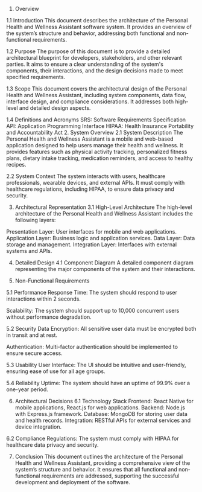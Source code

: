 1. Overview
   
1.1 Introduction
This document describes the architecture of the Personal Health and Wellness Assistant software system. It provides an overview of the system’s structure and behavior, addressing both functional and non-functional requirements.

1.2 Purpose
The purpose of this document is to provide a detailed architectural blueprint for developers, stakeholders, and other relevant parties. It aims to ensure a clear understanding of the system's components, their interactions, and the design decisions made to meet specified requirements.

1.3 Scope
This document covers the architectural design of the Personal Health and Wellness Assistant, including system components, data flow, interface design, and compliance considerations. It addresses both high-level and detailed design aspects.

1.4 Definitions and Acronyms
SRS: Software Requirements Specification
API: Application Programming Interface
HIPAA: Health Insurance Portability and Accountability Act
2. System Overview
2.1 System Description
The Personal Health and Wellness Assistant is a mobile and web-based application designed to help users manage their health and wellness. It provides features such as physical activity tracking, personalized fitness plans, dietary intake tracking, medication reminders, and access to healthy recipes.

2.2 System Context
The system interacts with users, healthcare professionals, wearable devices, and external APIs. It must comply with healthcare regulations, including HIPAA, to ensure data privacy and security.

3. Architectural Representation
3.1 High-Level Architecture
The high-level architecture of the Personal Health and Wellness Assistant includes the following layers:

Presentation Layer: User interfaces for mobile and web applications.
Application Layer: Business logic and application services.
Data Layer: Data storage and management.
Integration Layer: Interfaces with external systems and APIs.

4. Detailed Design
4.1 Component Diagram
A detailed component diagram representing the major components of the system and their interactions.

5. Non-Functional Requirements

5.1 Performance
Response Time: The system should respond to user interactions within 2 seconds.

Scalability: The system should support up to 10,000 concurrent users without performance degradation.

5.2 Security
Data Encryption: All sensitive user data must be encrypted both in transit and at rest.

Authentication: Multi-factor authentication should be implemented to ensure secure access.

5.3 Usability
User Interface: The UI should be intuitive and user-friendly, ensuring ease of use for all age groups.

5.4 Reliability
Uptime: The system should have an uptime of 99.9% over a one-year period.

6. Architectural Decisions
6.1 Technology Stack
Frontend: React Native for mobile applications, React.js for web applications.
Backend: Node.js with Express.js framework.
Database: MongoDB for storing user data and health records.
Integration: RESTful APIs for external services and device integration.

6.2 Compliance
Regulations: The system must comply with HIPAA for healthcare data privacy and security.

7. Conclusion
This document outlines the architecture of the Personal Health and Wellness Assistant, providing a comprehensive view
of the system’s structure and behavior. It ensures that all functional and non-functional requirements are addressed, supporting the
 successful development and deployment of the software.
